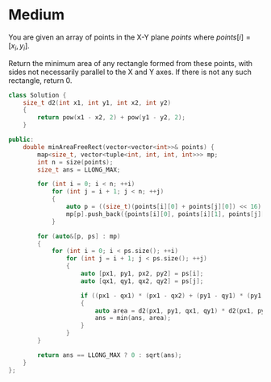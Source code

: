 # Medium

You are given an array of points in the X-Y plane $points$ where $points[i] = [x_i, y_i]$.

Return the minimum area of any rectangle formed from these points, with sides not necessarily parallel to the X and Y axes. If there is not any such rectangle, return $0$.

```cpp
class Solution {
    size_t d2(int x1, int y1, int x2, int y2)
    {
        return pow(x1 - x2, 2) + pow(y1 - y2, 2);
    }

public:
    double minAreaFreeRect(vector<vector<int>>& points) {
        map<size_t, vector<tuple<int, int, int, int>>> mp;
        int n = size(points);
        size_t ans = LLONG_MAX;

        for (int i = 0; i < n; ++i)
            for (int j = i + 1; j < n; ++j)
            {
                auto p = ((size_t)(points[i][0] + points[j][0]) << 16) + points[i][1] + points[j][1];
                mp[p].push_back({points[i][0], points[i][1], points[j][0], points[j][1]});
            }

        for (auto&[p, ps] : mp)
        {
            for (int i = 0; i < ps.size(); ++i)
                for (int j = i + 1; j < ps.size(); ++j)
                {
                    auto [px1, py1, px2, py2] = ps[i];
                    auto [qx1, qy1, qx2, qy2] = ps[j];

                    if ((px1 - qx1) * (px1 - qx2) + (py1 - qy1) * (py1 - qy2) == 0)
                    {
                        auto area = d2(px1, py1, qx1, qy1) * d2(px1, py1, qx2, qy2);
                        ans = min(ans, area);
                    }
                }
        }

        return ans == LLONG_MAX ? 0 : sqrt(ans);
    }
};
```
